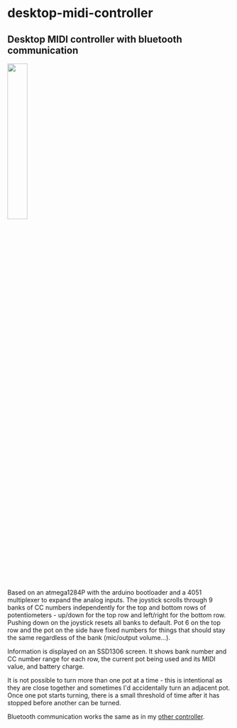 # desktop-midi-controller

## Desktop MIDI controller with bluetooth communication
<img src="https://user-images.githubusercontent.com/4263412/150361135-68e5ab0b-eb42-4544-bb77-a443eebeb2da.jpg" width="30%"></img>

Based on an atmega1284P with the arduino bootloader and a 4051 multiplexer to expand the analog inputs. The joystick scrolls through 9 banks of CC numbers independently for the top and bottom rows of potentiometers - up/down for the top row and left/right for the bottom row. Pushing down on the joystick resets all banks to default. Pot 6 on the top row and the pot on the side have fixed numbers for things that should stay the same regardless of the bank (mic/output volume...).

Information is displayed on an SSD1306 screen. It shows bank number and CC number range for each row, the current pot being used and its MIDI value, and battery charge.

It is not possible to turn more than one pot at a time - this is intentional as they are close together and sometimes I'd accidentally turn an adjacent pot. Once one pot starts turning, there is a small threshold of time after it has stopped before another can be turned.

Bluetooth communication works the same as in my [other controller](https://github.com/ignotus666/Bluetooth-Pedalboard).
